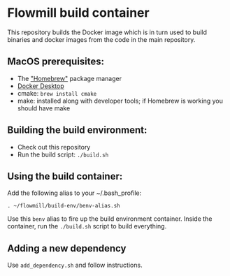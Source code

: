 # Flowmill build container

This repository builds the Docker image which is in turn used to build binaries and docker
images from the code in the main repository.

## MacOS prerequisites:

* The ["Homebrew"](https://brew.sh/) package manager
* [Docker Desktop](https://hub.docker.com/editions/community/docker-ce-desktop-mac)
* cmake: `brew install cmake`
* make: installed along with developer tools; if Homebrew is working you should have make

## Building the build environment:

* Check out this repository
* Run the build script: `./build.sh`

## Using the build container:

Add the following alias to your ~/.bash_profile:

```shell
. ~/flowmill/build-env/benv-alias.sh
```

Use this `benv` alias to fire up the build environment container. Inside the
container, run the `./build.sh` script to build everything.

## Adding a new dependency

Use `add_dependency.sh` and follow instructions.
